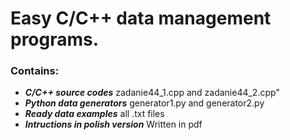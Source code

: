 # Easy C/C++ data management programs. 
### Contains:

- ***C/C++ source codes*** zadanie44_1.cpp and zadanie44_2.cpp"
- ***Python data generators*** generator1.py and generator2.py
- ***Ready data examples*** all .txt files
- ***Intructions in polish version*** Written in pdf
